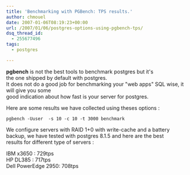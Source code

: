 ```yaml
---
title: 'Benchmarking with PGBench: TPS results.'
author: chmouel
date: 2007-01-06T08:19:23+00:00
url: /2007/01/06/postgres-options-using-pgbench-tps/
dsq_thread_id:
  - 255677496
tags:
  - postgres

---
```

**pgbench** is not the best tools to benchmark postgres but it's  
the one shipped by default with postgres.  
It does not do a good job for benchmarking your "web apps" SQL wise, it will give you some  
good indication about how fast is your server for postgres.

Here are some results we have collected using theses options :


```
pgbench -Uuser  -s 10 -c 10 -t 3000 benchmark

```


We configure servers with RAID 1+0 with write-cache and a battery  
backup, we have tested with postgres 8.1.5 and here are the best  
results for different type of servers :

IBM x3650 : 729tps  
HP DL385 : 717tps  
Dell PowerEdge 2950: 708tps
